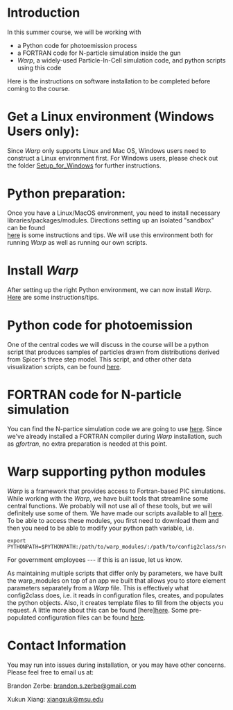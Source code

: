 # Introduction
In this summer course, we will be working with 
* a Python code for photoemission process
* a FORTRAN code for N-particle simulation inside the gun
* *Warp*, a widely-used Particle-In-Cell simulation code, and python scripts using this code

Here is the instructions on software installation to be completed before coming to the course.

# Get a Linux environment (Windows Users only):
Since *Warp* only supports Linux and Mac OS, Windows users need to construct a Linux environment first. For Windows users, please check out the folder [Setup_for_Windows](https://github.com/FESUS-USPAS2018/USPAS_Summer_2018/blob/master/Setup_for_Windows) for further instructions. 

# Python preparation:
Once you have a Linux/MacOS environment, you need to install necessary libraries/packages/modules.  Directions setting up an isolated "sandbox" can be found  
[here](https://github.com/FESUS-USPAS2018/USPAS_Summer_2018/tree/master/python_sandbox) is some instructions and tips.  We will use this environment both for running *Warp* as well as running our own scripts.

# Install *Warp*
After setting up the right Python environment, we can now install *Warp*. [Here](https://github.com/FESUS-USPAS2018/USPAS_Summer_2018/tree/master/warp) are some instructions/tips.

# Python code for photoemission
One of the central codes we will discuss in the course will be a python script that produces samples of particles drawn from distributions derived from Spicer's three step model.  This script, and other other data visualization scripts, can be found [here](https://github.com/FESUS-USPAS2018/USPAS_Summer_2018/tree/master/python_scripts).

# FORTRAN code for N-particle simulation
You can find the N-partice simulation code we are going to use [here](https://github.com/FESUS-USPAS2018/USPAS_Summer_2018/tree/master/N_Particle_simulation). Since we've already installed a FORTRAN compiler during *Warp* installation, such as *gfortran*, no extra preparation is needed at this point.

# Warp supporting python modules
*Warp* is a framework that provides access to Fortran-based PIC simulations.  While working with the *Warp*, we have built tools that streamline some central functions.  We probably will not use all of these tools, but we will definitely use some of them.  We have made our scripts available to all [here](https://github.com/FESUS-USPAS2018/USPAS_Summer_2018/tree/master/warp_modules).  To be able to access these modules, you first need to download them and then you need to be able to modify your python path variable, i.e. 
```
export PYTHONPATH=$PYTHONPATH:/path/to/warp_modules/:/path/to/config2class/src
```  
For government employees --- if this is an issue, let us know.

As maintaining multiple scripts that differ only by parameters, we have built the warp_modules on top of an app we built that
allows you to store element parameters separately from a *Warp* file.  This is effectively what config2class does, i.e. 
it reads in configuration files, creates, and populates the python objects.  Also, it creates template files to fill 
from the objects you request.  A little more about this can be found [here][here](https://github.com/FESUS-USPAS2018/USPAS_Summer_2018/tree/master/config2class).  Some pre-populated configuration files can be found [here](https://github.com/FESUS-USPAS2018/USPAS_Summer_2018/tree/master/warp_configs).

# Contact Information
You may run into issues during installation, or you may have other concerns.  Please feel free to email us at:

Brandon Zerbe: brandon.s.zerbe@gmail.com

Xukun Xiang: xiangxuk@msu.edu
